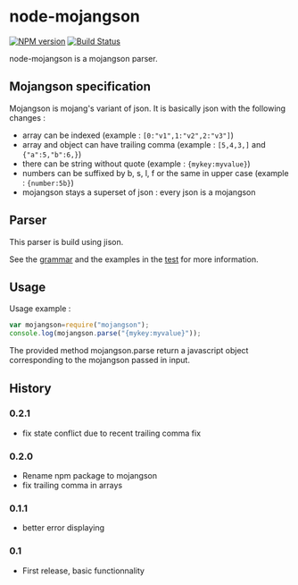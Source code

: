 # node-mojangson
[![NPM version](https://badge.fury.io/js/mojangson.svg)](http://badge.fury.io/js/mojangson) [![Build Status](https://circleci.com/gh/rom1504/node-mojangson.svg?style=shield)](https://circleci.com/gh/rom1504/node-mojangson)

node-mojangson is a mojangson parser.

## Mojangson specification
Mojangson is mojang's variant of json. It is basically json with the following changes :

 * array can be indexed (example : `[0:"v1",1:"v2",2:"v3"]`)
 * array and object can have trailing comma (example : `[5,4,3,]` and `{"a":5,"b":6,}`)
 * there can be string without quote (example : `{mykey:myvalue}`)
 * numbers can be suffixed by b, s, l, f or the same in upper case (example : `{number:5b}`)
 * mojangson stays a superset of json : every json is a mojangson

## Parser
This parser is build using jison.

See the [grammar](grammar.jison) and the examples in the [test](test/test.js) for more information.

## Usage
Usage example :

```js
var mojangson=require("mojangson");
console.log(mojangson.parse("{mykey:myvalue}"));
```

The provided method mojangson.parse return a javascript object corresponding to the mojangson passed in input.


## History

### 0.2.1

* fix state conflict due to recent trailing comma fix

### 0.2.0

* Rename npm package to mojangson
* fix trailing comma in arrays

### 0.1.1

* better error displaying

### 0.1

* First release, basic functionnality